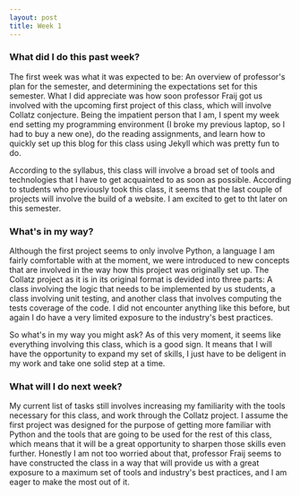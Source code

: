 ```yaml
---
layout: post
title: Week 1
---
```


### What did I do this past week?

The first week was what it was expected to be: An overview of professor's plan for the semester, and determining the expectations set for this semester. What I did appreciate was how soon professor Fraij got us involved with the upcoming first project of this class, which will involve Collatz conjecture. Being the impatient person that I am, I spent my week end setting my programming environment (I broke my previous laptop, so I had to buy a new one), do the reading assignments, and learn how to quickly set up this blog for this class using Jekyll which was pretty fun to do.

According to the syllabus, this class will involve a broad set of tools and technologies that I have to get acquainted to as soon as possible. According to students who previously took this class, it seems that the last couple of projects will involve the build of a website. I am excited to get to tht later on this semester.

### What's in my way?

Although the first project seems to only involve Python, a language I am fairly comfortable with at the moment, we were introduced to new concepts that are involved in the way how this project was originally set up. The Collatz project as it is in its original format is devided into three parts: A class involving the logic that needs to be implemented by us students, a class involving unit testing, and another class that involves computing the tests coverage of the code. I did not encounter anything like this before, but again I do have a very limited exposure to the industry's best practices. 

So what's in my way you might ask? As of this very moment, it seems like everything involving this class, which is a good sign. It means that I will have the opportunity to expand my set of skills, I just have to be deligent in my work and take one solid step at a time.

### What will I do next week? 

My current list of tasks still involves increasing my familiarity with the tools necessary for this class, and work through the Collatz project. I assume the first project was designed for the purpose of getting more familiar with Python and the tools that are going to be used for the rest of this class, which means that it will be a great opportunity to sharpen those skills even further. Honestly I am not too worried about that, professor Fraij seems to have constructed the class in a way that will provide us with a great exposure to a maximum set of tools and industry's best practices, and I am eager to make the most out of it.
